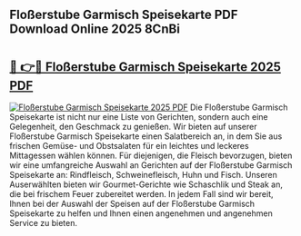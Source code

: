 ## Floßerstube Garmisch Speisekarte PDF Download Online 2025 8CnBi

# <h2><a href="http://gc6a34y.nevu.top/?p=Flo%c3%9ferstube+Garmisch+Speisekarte">🔗 👉🔴 Floßerstube Garmisch Speisekarte 2025 PDF</a></h2>

[![Floßerstube Garmisch Speisekarte 2025 PDF](https://i.imgur.com/dBaPXMq.png)](http://gc6a34y.nevu.top/?p=Flo%c3%9ferstube+Garmisch+Speisekarte)
Die Floßerstube Garmisch Speisekarte ist nicht nur eine Liste von Gerichten, sondern auch eine Gelegenheit, den Geschmack zu genießen. Wir bieten auf unserer Floßerstube Garmisch Speisekarte einen Salatbereich an, in dem Sie aus frischen Gemüse- und Obstsalaten für ein leichtes und leckeres Mittagessen wählen können. Für diejenigen, die Fleisch bevorzugen, bieten wir eine umfangreiche Auswahl an Gerichten auf der Floßerstube Garmisch Speisekarte an: Rindfleisch, Schweinefleisch, Huhn und Fisch. Unseren Auserwählten bieten wir Gourmet-Gerichte wie Schaschlik und Steak an, die bei frischem Feuer zubereitet werden. In jedem Fall sind wir bereit, Ihnen bei der Auswahl der Speisen auf der Floßerstube Garmisch Speisekarte zu helfen und Ihnen einen angenehmen und angenehmen Service zu bieten.
